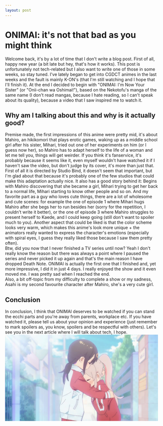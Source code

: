 ```yaml
---
layout: post
---
```

# ONIMAI: it's not that bad as you might think
Welcome back, it's by a lot of time that I don't write a blog post. First of all, happy new year (a bit late but hey, that's how it works). This post is unfortunately not tech-related but I also want to write one of those in some weeks, so stay tuned. 
I've lately began to get into CGDCT animes in the last weeks and the fault is mainly K-ON's (that I'm still watching and I hope that I'll finish it). At the end I decided to begin with "ONIMAI: I'm Now Your Sister" (or "Onii-chan wa Oshimai!"), based on the Nekotofu's manga of the same name (I don't read mangas, because I hate reading, so I can't speak about its quality), because a video that I saw inspired me to watch it.  

## Why am I talking about this and why is it actually good?
Premise made, the first impressions of this anime were pretty mid, it's about Mahiro, an hikikomori that plays erotic games, waking up as a middle school girl after his sister, Mihari, tried out one of her experiments on him (or I guess now her), so Mahiro has to adapt herself to the life of a woman and let me tell you, things will get weirder. If you think it's fanservice, it's probably because it seems like it, even myself wouldn't have watched it if I haven't saw the video, but don't judge by its cover, it's more than just that.  
First of all it is directed by Studio Bind, it doesn't seem that important, but I'm glad about that because it's probably one of the few studios that could make this adaptation actually nice. It also has a good story behind it: Begins with Mahiro discovering that she became a girl, Mihari trying to get her back to a normal life, Mihari starting to know other people and so on. And my favorite part as a guy who loves cute things, there are a lot of wholesome and cute scenes: for example the one of episode 1 where Mihari hugs Mahiro after she begs her to run besides her (sorry for the repetition, I couldn't write it better), or the one of episode 3 where Mahiro struggles to present herself to Kaede, and I could keep going (still don't want to spoiler much to you). Another aspect that could be liked is that the color scheme looks very warm, which makes this anime's look more unique + the animators really wanted to express the character's emotions (especially with spiral eyes, I guess they really liked those because I saw them pretty often).  
Btw, did you now that I never finished a TV series until now? Yeah I don't really know the reason but there was always a point where I paused the series and never picked it up again and that's the main reason I have dropped Death Note. ONIMAI is actually the first one that I finished and, yet more impressive, I did it in just 4 days. I really enjoyed the show and it even moved me. I was pretty sad when I reached the end.  
Also, a bit off-topic from my difficulty to complete a show or my sadness, Asahi is my second favourite character after Mahiro, she's a very cute girl.

## Conclusion
In conclusion, I think that ONIMAI deserves to be watched if you can stand the ecchi parts and you're away from parents, workplace etc. If you have watched it, please tell us about your opinion and experience (just remember to mark spoilers as, you know, spoilers and be respectful with others). Let's see you in the next article where I will talk about tech, I hope.  
![Mahiro and Mihari hugging each other, frame from the first episode of the series](ep1-hug.jpg)
